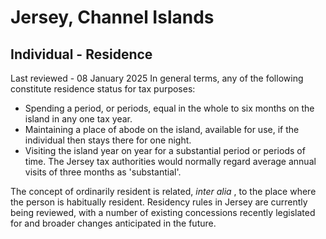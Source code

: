 # Jersey, Channel Islands
## Individual - Residence
Last reviewed - 08 January 2025
In general terms, any of the following constitute residence status for tax purposes:
  * Spending a period, or periods, equal in the whole to six months on the island in any one tax year.
  * Maintaining a place of abode on the island, available for use, if the individual then stays there for one night.
  * Visiting the island year on year for a substantial period or periods of time. The Jersey tax authorities would normally regard average annual visits of three months as 'substantial'.


The concept of ordinarily resident is related, _inter alia_ , to the place where the person is habitually resident.
Residency rules in Jersey are currently being reviewed, with a number of existing concessions recently legislated for and broader changes anticipated in the future.
